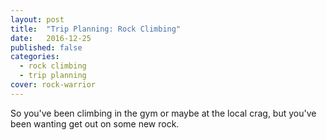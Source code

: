 ```yaml
---
layout: post
title:  "Trip Planning: Rock Climbing"
date:   2016-12-25
published: false
categories: 
  - rock climbing
  - trip planning
cover: rock-warrior
---
```


So you've been climbing in the gym or maybe at the local crag, but you've been wanting get out on some new rock.

<!--
- picking location
- picking routes
  - guide books
  - mountain project
- picking climbing partners
- picking gear
- climbing vs rest days
- picking meals
-->